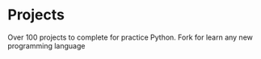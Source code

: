 Projects
========

Over 100 projects to complete for practice Python. Fork for learn any new programming language
